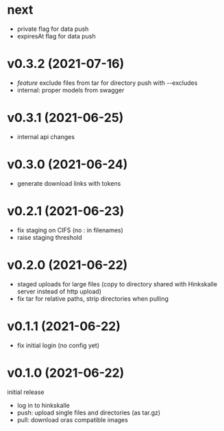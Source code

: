 # next

- private flag for data push
- expiresAt flag for data push

# v0.3.2 (2021-07-16)

- *feature* exclude files from tar for directory push with --excludes
- internal: proper models from swagger

# v0.3.1 (2021-06-25)

- internal api changes

# v0.3.0 (2021-06-24)

- generate download links with tokens

# v0.2.1 (2021-06-23)

- fix staging on CIFS (no : in filenames)
- raise staging threshold

# v0.2.0 (2021-06-22)

- staged uploads for large files (copy to directory shared with Hinkskalle server instead of http upload)
- fix tar for relative paths, strip directories when pulling

# v0.1.1 (2021-06-22)

- fix initial login (no config yet)

# v0.1.0 (2021-06-22)

initial release

- log in to hinkskalle
- push: upload single files and directories (as tar.gz)
- pull: download oras compatible images
